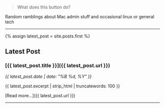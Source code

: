 > What does this button do?

Random ramblings about Mac admin stuff and occasional linux or general tech

---

{% assign latest_post = site.posts.first %}

## Latest Post

### [{{ latest_post.title }}]({{ latest_post.url }})
_{{ latest_post.date | date: "%B %d, %Y" }}_

{{ latest_post.excerpt | strip_html | truncatewords: 100 }}

[Read more...]({{ latest_post.url }})

---